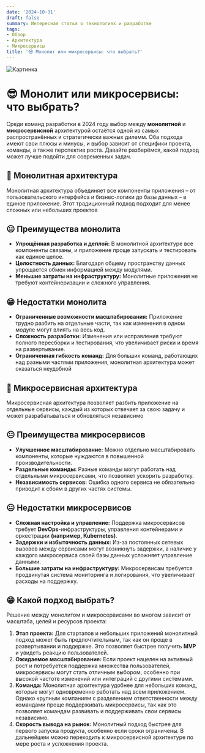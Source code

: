 ```yaml
---
date: '2024-10-31'
draft: false
summary: Интересная статья о технологиях и разработке
tags:
- Обзор
- Архитектура
- Микросервисы
title: '😎 Монолит или микросервисы: что выбрать?'
---
```


![Картинка](http://localhost:1313/images/posts/image_65.jpg)

# 😎 **Монолит или микросервисы: что выбрать?**

Среди команд разработки в 2024 году выбор между __монолитной__ и __микросервисной__ архитектурой остаётся одной из самых распространённых и стратегически важных дилемм. Оба подхода имеют свои плюсы и минусы, и выбор зависит от специфики проекта, команды, а также перспектив роста. Давайте разберёмся, какой подход может лучше подойти для современных задач.

## 🤔 **Монолитная архитектура**
Монолитная архитектура объединяет все компоненты приложения – от пользовательского интерфейса и бизнес-логики до базы данных – в единое приложение. Этот традиционный подход подходит для менее сложных или небольших проектов

## 😐 **Преимущества монолита**
- **__Упрощённая разработка и деплой:__** В монолитной архитектуре все компоненты связаны, и приложение проще запускать и тестировать как единое целое.
- **__Целостность данных:__** Благодаря общему пространству данных упрощается обмен информацией между модулями.
- **__Меньшие затраты на инфраструктуру:__** Монолитные приложения не требуют контейнеризации и сложного управления.

## 😁 **__Недостатки монолита__**
- **__Ограниченные возможности масштабирования:__** Приложение трудно разбить на отдельные части, так как изменения в одном модуле могут влиять на весь код.
- **__Сложность разработки:__** Изменения или исправления требуют полного пересборки и тестирования, что увеличивает риски и время на развертывание.
- **__Ограниченная гибкость команд:__** Для больших команд, работающих над разными частями приложения, монолитная архитектура может оказаться неудобной

## 🤲 **Микросервисная архитектура**
Микросервисная архитектура позволяет разбить приложение на отдельные сервисы, каждый из которых отвечает за свою задачу и может разрабатываться и обновляться независимо

## 😐 **Преимущества микросервисов**
- **__Улучшенное масштабирование:__** Можно отдельно масштабировать компоненты, которые нуждаются в повышенной производительности.
- **__Раздельные команды:__** Разные команды могут работать над отдельными микросервисами, что позволяет ускорить разработку.
- **__Независимость сервисов:__** Ошибка одного сервиса не обязательно приводит к сбоям в других частях системы.

## 😐 **Недостатки микросервисов**
- **__Сложная настройка и управление:__** Поддержка микросервисов требует **DevOps**-инфраструктуры, управления контейнерами и оркестрации __(например, **Kubernetes**)__.
- **__Задержки и избыточность данных:__** Из-за постоянных сетевых вызовов между сервисами могут возникнуть задержки, а наличие у каждого микросервиса своей базы данных усложняет управление данными.
- **__Большие затраты на инфраструктуру:__** Микросервисам требуется продвинутая система мониторинга и логирования, что увеличивает расходы на поддержку.

## 😁 **Какой подход выбрать?**
Решение между монолитом и микросервисами во многом зависит от масштаба, целей и ресурсов проекта:
1. **Этап проекта:** Для стартапов и небольших приложений монолитный подход может быть предпочтительным, так как он проще в развертывании и поддержке. Это позволяет быстрее получить **MVP** и увидеть реакцию пользователей.
2. **Ожидаемое масштабирование:** Если проект нацелен на активный рост и потребуется поддержка множества пользователей, микросервисы могут стать отличным выбором, особенно при высокой частоте изменений или интеграций с другими системами.
3. **__Команда:__** Монолитная архитектура удобнее для небольших команд, которые могут одновременно работать над всем приложением. Однако крупным компаниям с разделением ответственности между командами проще поддерживать микросервисы, так как это позволяет командам развивать и поддерживать свои сервисы независимо.
4. **__Скорость вывода на рынок:__** Монолитный подход быстрее для первого запуска продукта, особенно если сроки ограничены. В дальнейшем можно переходить к микросервисной архитектуре по мере роста и усложнения проекта.
